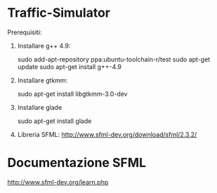 # Traffic-Simulator
Prerequisiti:

1) Installare g++ 4.9:

    sudo add-apt-repository ppa:ubuntu-toolchain-r/test
    sudo apt-get update
    sudo apt-get install g++-4.9

2) Installare gtkmm:

    sudo apt-get install libgtkmm-3.0-dev 

3) Installare glade

    sudo apt-get install glade
    
4) Libreria SFML: http://www.sfml-dev.org/download/sfml/2.3.2/

# Documentazione SFML
http://www.sfml-dev.org/learn.php
